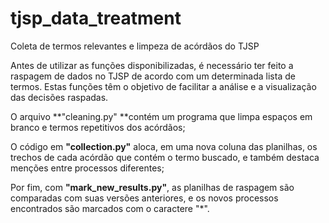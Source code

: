 # tjsp_data_treatment

Coleta de termos relevantes e limpeza de acórdãos do TJSP

Antes de utilizar as funções disponibilizadas, é necessário ter feito a raspagem de dados no TJSP de acordo com um determinada lista de termos. Estas funções têm o objetivo de facilitar a análise e a visualização das decisões raspadas.

O arquivo **"cleaning.py" **contém um programa que limpa espaços em branco e termos repetitivos dos acórdãos;

O código em **"collection.py"** aloca, em uma nova coluna das planilhas, os trechos de cada acórdão que contém o termo buscado, e também destaca menções entre processos diferentes;

Por fim, com **"mark_new_results.py"**, as planilhas de raspagem são comparadas com suas versões anteriores, e os novos processos encontrados são marcados com o caractere "*".
